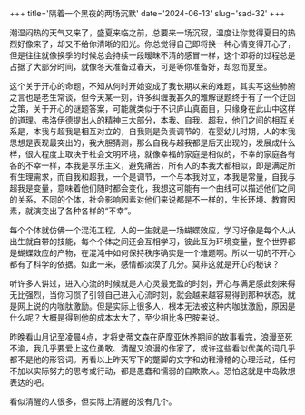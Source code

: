 +++
title='隔着一个黑夜的两场沉默'
date='2024-06-13'
slug='sad-32'
+++

潮湿闷热的天气又来了，盛夏来临之前，总要来一场沉寂，温度让你觉得夏日的热烈好像来了，却又不给你清晰的阳光。你总觉得自己即将换一种心情变得开心了，但是往往就像换季的时候总会持续一段暧昧不清的感冒一样，这个即将的过程总是占据了大部分时间，就像冬天准备过春天，可是等你准备好，却忽而夏至。

这个关于开心的命题，不知从何时开始变成了我长期以来的难题，其实写这些肺腑之言也是老生常谈，但今天某一刻，许多纠缠我甚久的难解谜题终于有了一个迂回之策，关于开心的谜题答案，可能就类似于不识庐山真面目，只缘身在此山中这样的道理。弗洛伊德提出人的精神三大部分，本我、自我、超我，他们之间的相互关系是，本我与超我是相互对立的，自我则是负责调节的，在婴幼儿时期，人的本我思想是表现最突出的，我大胆猜测，那么自我与超我都是后天出现的，发展成什么样，很大程度上取决于社会文明环境，就像幸福的家庭是相似的，不幸的家庭各有各的不幸一样，本我是享乐主义，避免痛苦，所有人的本我大都相似，即是满足所有生理需求，而自我和超我，一个是调节，一个与本我对立，本我是常量，自我与超我是变量，意味着他们随时都会变化，我想这可能有一个曲线可以描述他们之间的关系，不同的个体，社会影响因素对他们来说都是不一样的，生长环境、教育因素，就演变出了各种各样的“不幸”。

每个个体就仿佛一个混沌工程，人的一生就是一场蝴蝶效应，学习好像是每个人从出生就自带的技能，每个个体之间还会互相学习，彼此互为环境变量，整个世界都是蝴蝶效应的产物，在混沌中如何保持秩序确实是一个难题啊。所以一切的不开心都有了科学的依据。如此一来，感情都淡漠了几分。莫非这就是开心的秘诀？

听许多人讲过，进入心流的时候就是人心灵最充盈的时刻，开心与满足感此刻来得无比强烈，当你习惯了引领自己进入心流时刻，就会越来越容易得到那种状态，就是网上说的内咖肽激励。但是实际上很多人，根本无法被这种内咖肽激励，原因是什么呢？大概是得到他的成本太大了，至少相比多巴胺来说。

昨晚看山月记至凌晨4点，才将史蒂文森在萨摩亚休养期间的故事看完，浪漫至死不渝，我几乎要爱上这位勇敢、清醒又浪漫的作家了，或许这些看似优美的词几乎都不是他的形容词。再看以上昨天写下的蹩脚的文字和幼稚滑稽的心理活动，任何不加以实际努力的思考或行动，都是愚蠢和懦弱的自欺欺人。恐怕这就是中岛敦想表达的吧。

看似清醒的人很多，但实际上清醒的没有几个。
